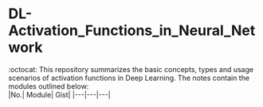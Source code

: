 # DL-Activation_Functions_in_Neural_Network
:octocat: This repository summarizes the basic concepts, types and usage scenarios of activation functions in Deep Learning.
The notes contain the modules outlined below:<br>
|No.| Module| Gist|
|---|---|---|

